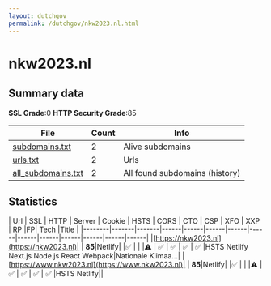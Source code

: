 ```yaml
---
layout: dutchgov
permalink: /dutchgov/nkw2023.nl.html
---
```



# nkw2023.nl
## Summary data


**SSL Grade**:0
**HTTP Security Grade**:85


| File       | Count | Info |
|------------|-------|------|
|[subdomains.txt](/data/nkw2023.nl/subdomains.txt)|2|Alive subdomains|
|[urls.txt](/data/nkw2023.nl/urls.txt)|2|Urls|
|[all_subdomains.txt](/data/nkw2023.nl/all_subdomains.txt)|2|All found subdomains (history)|


## Statistics


| Url | SSL | HTTP | Server | Cookie | HSTS | CORS | CTO | CSP | XFO | XXP | RP |FP| Tech |Title |
|--------|-------|-------|------|------|------|------|------|------|------|------|------|------|------|
|[https://nkw2023.nl](https://nkw2023.nl)| | **85**|Netlify| |:white_check_mark: | | |:warning: | :white_check_mark: | :white_check_mark: | :white_check_mark: | :white_check_mark: |HSTS Netlify Next.js Node.js React Webpack|Nationale Klimaa...|
|[https://www.nkw2023.nl](https://www.nkw2023.nl)| | **85**|Netlify| |:white_check_mark: | | |:warning: | :white_check_mark: | :white_check_mark: | :white_check_mark: | :white_check_mark: |HSTS Netlify||